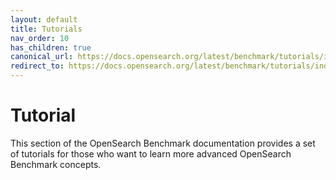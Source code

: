 ```yaml
---
layout: default
title: Tutorials
nav_order: 10
has_children: true
canonical_url: https://docs.opensearch.org/latest/benchmark/tutorials/index/
redirect_to: https://docs.opensearch.org/latest/benchmark/tutorials/index/
---
```


# Tutorial

This section of the OpenSearch Benchmark documentation provides a set of tutorials for those who want to learn more advanced OpenSearch Benchmark concepts.